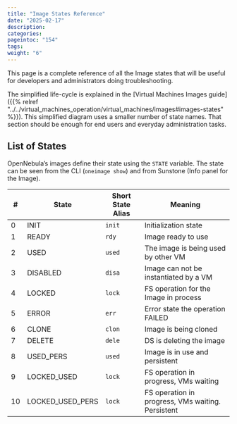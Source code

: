 ```yaml
---
title: "Image States Reference"
date: "2025-02-17"
description:
categories:
pageintoc: "154"
tags:
weight: "6"
---
```


<a id="img-states"></a>

<!--# Image States Reference -->

This page is a complete reference of all the Image states that will be useful for developers and administrators doing troubleshooting.

The simplified life-cycle is explained in the [Virtual Machines Images guide]({{% relref "../../virtual_machines_operation/virtual_machines/images#images-states" %}}). This simplified diagram uses a smaller number of state names. That section should be enough for end users and everyday administration tasks.

## List of States

OpenNebula’s images define their state using the `STATE` variable. The state can be seen from the CLI (`oneimage show`) and from Sunstone (Info panel for the Image).

|   # | State            | Short State Alias   | Meaning                                           |
|-----|------------------|---------------------|---------------------------------------------------|
|   0 | INIT             | `init`              | Initialization state                              |
|   1 | READY            | `rdy`               | Image ready to use                                |
|   2 | USED             | `used`              | The image is being used by other VM               |
|   3 | DISABLED         | `disa`              | Image can not be instantiated by a VM             |
|   4 | LOCKED           | `lock`              | FS operation for the Image in process             |
|   5 | ERROR            | `err`               | Error state the operation FAILED                  |
|   6 | CLONE            | `clon`              | Image is being cloned                             |
|   7 | DELETE           | `dele`              | DS is deleting the image                          |
|   8 | USED_PERS        | `used`              | Image is in use and persistent                    |
|   9 | LOCKED_USED      | `lock`              | FS operation in progress, VMs waiting             |
|  10 | LOCKED_USED_PERS | `lock`              | FS operation in progress, VMs waiting. Persistent |
